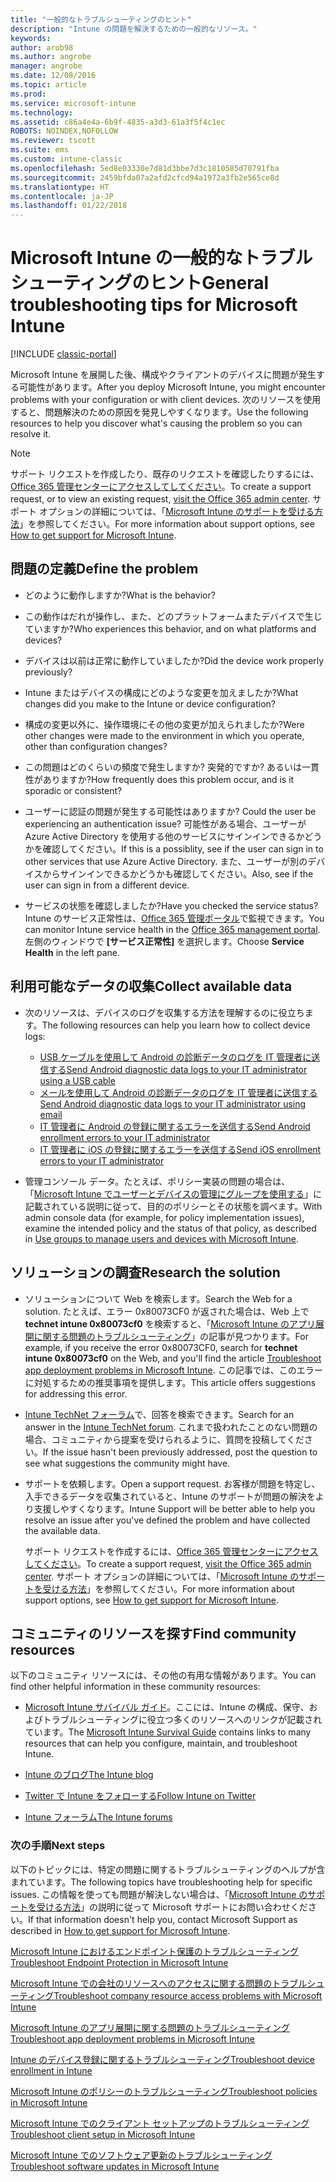 ```yaml
---
title: "一般的なトラブルシューティングのヒント"
description: "Intune の問題を解決するための一般的なリソース。"
keywords: 
author: arob98
ms.author: angrobe
manager: angrobe
ms.date: 12/08/2016
ms.topic: article
ms.prod: 
ms.service: microsoft-intune
ms.technology: 
ms.assetid: c86a4e4a-6b9f-4835-a3d3-61a3f5f4c1ec
ROBOTS: NOINDEX,NOFOLLOW
ms.reviewer: tscott
ms.suite: ems
ms.custom: intune-classic
ms.openlocfilehash: 5ed8e03330e7d81d3bbe7d3c1810585d70791fba
ms.sourcegitcommit: 2459bfda07a2afd2cfcd94a1972a3fb2e565ce8d
ms.translationtype: HT
ms.contentlocale: ja-JP
ms.lasthandoff: 01/22/2018
---
```

# <a name="general-troubleshooting-tips-for-microsoft-intune"></a><span data-ttu-id="0d061-103">Microsoft Intune の一般的なトラブルシューティングのヒント</span><span class="sxs-lookup"><span data-stu-id="0d061-103">General troubleshooting tips for Microsoft Intune</span></span>

[!INCLUDE [classic-portal](../includes/classic-portal.md)]

<span data-ttu-id="0d061-104">Microsoft Intune を展開した後、構成やクライアントのデバイスに問題が発生する可能性があります。</span><span class="sxs-lookup"><span data-stu-id="0d061-104">After you deploy Microsoft Intune, you might encounter problems with your configuration or with client devices.</span></span> <span data-ttu-id="0d061-105">次のリソースを使用すると、問題解決のための原因を発見しやすくなります。</span><span class="sxs-lookup"><span data-stu-id="0d061-105">Use the following resources to help you discover what's causing the problem so you can resolve it.</span></span>

> [!NOTE]
> <span data-ttu-id="0d061-106">サポート リクエストを作成したり、既存のリクエストを確認したりするには、[Office 365 管理センターにアクセスしてしてください](https://portal.office.com/admin/default.aspx)。</span><span class="sxs-lookup"><span data-stu-id="0d061-106">To create a support request, or to view an existing request, [visit the Office 365 admin center](https://portal.office.com/admin/default.aspx).</span></span> <span data-ttu-id="0d061-107">サポート オプションの詳細については、「[Microsoft Intune のサポートを受ける方法](how-to-get-support-for-microsoft-intune.md)」を参照してください。</span><span class="sxs-lookup"><span data-stu-id="0d061-107">For more information about support options, see [How to get support for Microsoft Intune](how-to-get-support-for-microsoft-intune.md).</span></span>

## <a name="define-the-problem"></a><span data-ttu-id="0d061-108">問題の定義</span><span class="sxs-lookup"><span data-stu-id="0d061-108">Define the problem</span></span>

-   <span data-ttu-id="0d061-109">どのように動作しますか?</span><span class="sxs-lookup"><span data-stu-id="0d061-109">What is the behavior?</span></span>

-   <span data-ttu-id="0d061-110">この動作はだれが操作し、また、どのプラットフォームまたデバイスで生じていますか?</span><span class="sxs-lookup"><span data-stu-id="0d061-110">Who experiences this behavior, and on what platforms and devices?</span></span>

-   <span data-ttu-id="0d061-111">デバイスは以前は正常に動作していましたか?</span><span class="sxs-lookup"><span data-stu-id="0d061-111">Did the device work properly previously?</span></span>

-   <span data-ttu-id="0d061-112">Intune またはデバイスの構成にどのような変更を加えましたか?</span><span class="sxs-lookup"><span data-stu-id="0d061-112">What changes did you make to the Intune or device configuration?</span></span>

-   <span data-ttu-id="0d061-113">構成の変更以外に、操作環境にその他の変更が加えられましたか?</span><span class="sxs-lookup"><span data-stu-id="0d061-113">Were other changes were made to the environment in which you operate, other than configuration changes?</span></span>

-   <span data-ttu-id="0d061-114">この問題はどのくらいの頻度で発生しますか? 突発的ですか? あるいは一貫性がありますか?</span><span class="sxs-lookup"><span data-stu-id="0d061-114">How frequently does this problem occur, and is it sporadic or consistent?</span></span>

-   <span data-ttu-id="0d061-115">ユーザーに認証の問題が発生する可能性はありますか? </span><span class="sxs-lookup"><span data-stu-id="0d061-115">Could the user be experiencing an authentication issue?</span></span> <span data-ttu-id="0d061-116">可能性がある場合、ユーザーが Azure Active Directory を使用する他のサービスにサインインできるかどうかを確認してください。</span><span class="sxs-lookup"><span data-stu-id="0d061-116">If this is a possiblity, see if the user can sign in to other services that use Azure Active Directory.</span></span> <span data-ttu-id="0d061-117">また、ユーザーが別のデバイスからサインインできるかどうかも確認してください。</span><span class="sxs-lookup"><span data-stu-id="0d061-117">Also, see if the user can sign in from a different device.</span></span>

-   <span data-ttu-id="0d061-118">サービスの状態を確認しましたか?</span><span class="sxs-lookup"><span data-stu-id="0d061-118">Have you checked the service status?</span></span> <span data-ttu-id="0d061-119">Intune のサービス正常性は、[Office 365 管理ポータル](https://portal.office.com/Admin/Default.aspx)で監視できます。</span><span class="sxs-lookup"><span data-stu-id="0d061-119">You can monitor Intune service health in the [Office 365 management portal](https://portal.office.com/Admin/Default.aspx).</span></span> <span data-ttu-id="0d061-120">左側のウィンドウで **[サービス正常性]** を選択します。</span><span class="sxs-lookup"><span data-stu-id="0d061-120">Choose **Service Health** in the left pane.</span></span>

## <a name="collect-available-data"></a><span data-ttu-id="0d061-121">利用可能なデータの収集</span><span class="sxs-lookup"><span data-stu-id="0d061-121">Collect available data</span></span>

- <span data-ttu-id="0d061-122">次のリソースは、デバイスのログを収集する方法を理解するのに役立ちます。</span><span class="sxs-lookup"><span data-stu-id="0d061-122">The following resources can help you learn how to collect device logs:</span></span>
  - [<span data-ttu-id="0d061-123">USB ケーブルを使用して Android の診断データのログを IT 管理者に送信する</span><span class="sxs-lookup"><span data-stu-id="0d061-123">Send Android diagnostic data logs to your IT administrator using a USB cable</span></span>](/intune-user-help/send-diagnostic-data-logs-to-your-it-administrator-using-a-usb-cable-android)
  - [<span data-ttu-id="0d061-124">メールを使用して Android の診断データのログを IT 管理者に送信する</span><span class="sxs-lookup"><span data-stu-id="0d061-124">Send Android diagnostic data logs to your IT administrator using email</span></span>](/intune-user-help/send-diagnostic-data-logs-to-your-it-administrator-using-email-android)
  - [<span data-ttu-id="0d061-125">IT 管理者に Android の登録に関するエラーを送信する</span><span class="sxs-lookup"><span data-stu-id="0d061-125">Send Android enrollment errors to your IT administrator</span></span>](/intune-user-help/send-enrollment-errors-to-your-it-administrator-android)
  - [<span data-ttu-id="0d061-126">IT 管理者に iOS の登録に関するエラーを送信する</span><span class="sxs-lookup"><span data-stu-id="0d061-126">Send iOS enrollment errors to your IT administrator</span></span>](/intune-user-help/send-errors-to-your-it-admin-ios)

- <span data-ttu-id="0d061-127">管理コンソール データ。たとえば、ポリシー実装の問題の場合は、「[Microsoft Intune でユーザーとデバイスの管理にグループを使用する](/intune-classic/deploy-use/use-groups-to-manage-users-and-devices-with-microsoft-intune)」に記載されている説明に従って、目的のポリシーとその状態を調べます。</span><span class="sxs-lookup"><span data-stu-id="0d061-127">With admin console data (for example, for policy implementation issues), examine the intended policy and the status of that policy, as described in [Use groups to manage users and devices with Microsoft Intune](/intune-classic/deploy-use/use-groups-to-manage-users-and-devices-with-microsoft-intune).</span></span>

## <a name="research-the-solution"></a><span data-ttu-id="0d061-128">ソリューションの調査</span><span class="sxs-lookup"><span data-stu-id="0d061-128">Research the solution</span></span>

-   <span data-ttu-id="0d061-129">ソリューションについて Web を検索します。</span><span class="sxs-lookup"><span data-stu-id="0d061-129">Search the Web for a solution.</span></span> <span data-ttu-id="0d061-130">たとえば、エラー 0x80073CF0 が返された場合は、Web 上で **technet intune 0x80073cf0** を検索すると、「[Microsoft Intune のアプリ展開に関する問題のトラブルシューティング](troubleshoot-app-deployment-problems-in-microsoft-intune.md)」の記事が見つかります。</span><span class="sxs-lookup"><span data-stu-id="0d061-130">For example, if you receive the error 0x80073CF0, search for **technet intune 0x80073cf0** on the Web, and you'll find the article [Troubleshoot app deployment problems in Microsoft Intune](troubleshoot-app-deployment-problems-in-microsoft-intune.md).</span></span> <span data-ttu-id="0d061-131">この記事では、このエラーに対処するための推奨事項を提供します。</span><span class="sxs-lookup"><span data-stu-id="0d061-131">This article offers suggestions for addressing this error.</span></span>

-   <span data-ttu-id="0d061-132">[Intune TechNet フォーラム](https://social.technet.microsoft.com/Forums/en-US/home?forum=microsoftintuneprod)で、回答を検索できます。</span><span class="sxs-lookup"><span data-stu-id="0d061-132">Search for an answer in the [Intune TechNet forum](https://social.technet.microsoft.com/Forums/en-US/home?forum=microsoftintuneprod).</span></span>  <span data-ttu-id="0d061-133">これまで扱われたことのない問題の場合、コミュニティから提案を受けられるように、質問を投稿してください。</span><span class="sxs-lookup"><span data-stu-id="0d061-133">If the issue hasn't been previously addressed, post the question to see what suggestions the community might have.</span></span>

-   <span data-ttu-id="0d061-134">サポートを依頼します。</span><span class="sxs-lookup"><span data-stu-id="0d061-134">Open a support request.</span></span> <span data-ttu-id="0d061-135">お客様が問題を特定し、入手できるデータを収集されていると、Intune のサポートが問題の解決をより支援しやすくなります。</span><span class="sxs-lookup"><span data-stu-id="0d061-135">Intune Support will be better able to help you resolve an issue after you've defined the problem and have collected the available data.</span></span>

    <span data-ttu-id="0d061-136">サポート リクエストを作成するには、[Office 365 管理センターにアクセスしてください](https://portal.office.com/admin/default.aspx)。</span><span class="sxs-lookup"><span data-stu-id="0d061-136">To create a support request, [visit the Office 365 admin center](https://portal.office.com/admin/default.aspx).</span></span> <span data-ttu-id="0d061-137">サポート オプションの詳細については、「[Microsoft Intune のサポートを受ける方法](how-to-get-support-for-microsoft-intune.md)」を参照してください。</span><span class="sxs-lookup"><span data-stu-id="0d061-137">For more information about support options, see [How to get support for Microsoft Intune](how-to-get-support-for-microsoft-intune.md).</span></span>

## <a name="find-community-resources"></a><span data-ttu-id="0d061-138">コミュニティのリソースを探す</span><span class="sxs-lookup"><span data-stu-id="0d061-138">Find community resources</span></span>
<span data-ttu-id="0d061-139">以下のコミュニティ リソースには、その他の有用な情報があります。</span><span class="sxs-lookup"><span data-stu-id="0d061-139">You can find other helpful information in these community resources:</span></span>

-   <span data-ttu-id="0d061-140">[Microsoft Intune サバイバル ガイド](http://social.technet.microsoft.com/wiki/contents/articles/23431.microsoft-intune-survival-guide.aspx)。ここには、Intune の構成、保守、およびトラブルシューティングに役立つ多くのリソースへのリンクが記載されています。</span><span class="sxs-lookup"><span data-stu-id="0d061-140">The [Microsoft Intune Survival Guide](http://social.technet.microsoft.com/wiki/contents/articles/23431.microsoft-intune-survival-guide.aspx) contains links to many resources that can help you configure, maintain, and troubleshoot Intune.</span></span>

-   [<span data-ttu-id="0d061-141">Intune のブログ</span><span class="sxs-lookup"><span data-stu-id="0d061-141">The Intune blog</span></span>](http://blogs.technet.com/b/windowsintune/)

-   [<span data-ttu-id="0d061-142">Twitter で Intune をフォローする</span><span class="sxs-lookup"><span data-stu-id="0d061-142">Follow Intune on Twitter</span></span>](https://twitter.com/MSIntune)

-   [<span data-ttu-id="0d061-143">Intune フォーラム</span><span class="sxs-lookup"><span data-stu-id="0d061-143">The Intune forums</span></span>](https://social.technet.microsoft.com/Forums/home?category=microsoftintune&filter=alltypes&sort=lastpostdesc)

### <a name="next-steps"></a><span data-ttu-id="0d061-144">次の手順</span><span class="sxs-lookup"><span data-stu-id="0d061-144">Next steps</span></span>
<span data-ttu-id="0d061-145">以下のトピックには、特定の問題に関するトラブルシューティングのヘルプが含まれています。</span><span class="sxs-lookup"><span data-stu-id="0d061-145">The following topics have troubleshooting help for specific issues.</span></span> <span data-ttu-id="0d061-146">この情報を使っても問題が解決しない場合は、「[Microsoft Intune のサポートを受ける方法](how-to-get-support-for-microsoft-intune.md)」の説明に従って Microsoft サポートにお問い合わせください。</span><span class="sxs-lookup"><span data-stu-id="0d061-146">If that information doesn't help you, contact Microsoft Support as described in [How to get support for Microsoft Intune](how-to-get-support-for-microsoft-intune.md).</span></span>

[<span data-ttu-id="0d061-147">Microsoft Intune におけるエンドポイント保護のトラブルシューティング</span><span class="sxs-lookup"><span data-stu-id="0d061-147">Troubleshoot Endpoint Protection in Microsoft Intune</span></span>](troubleshoot-endpoint-protection-in-microsoft-intune.md)

[<span data-ttu-id="0d061-148">Microsoft Intune での会社のリソースへのアクセスに関する問題のトラブルシューティング</span><span class="sxs-lookup"><span data-stu-id="0d061-148">Troubleshoot company resource access problems with Microsoft Intune</span></span>](troubleshoot-company-resource-access-problems-with-microsoft-intune.md)

[<span data-ttu-id="0d061-149">Microsoft Intune のアプリ展開に関する問題のトラブルシューティング</span><span class="sxs-lookup"><span data-stu-id="0d061-149">Troubleshoot app deployment problems in Microsoft Intune</span></span>](troubleshoot-app-deployment-problems-in-microsoft-intune.md)

[<span data-ttu-id="0d061-150">Intune のデバイス登録に関するトラブルシューティング</span><span class="sxs-lookup"><span data-stu-id="0d061-150">Troubleshoot device enrollment in Intune</span></span>](troubleshoot-device-enrollment-in-intune.md)

[<span data-ttu-id="0d061-151">Microsoft Intune のポリシーのトラブルシューティング</span><span class="sxs-lookup"><span data-stu-id="0d061-151">Troubleshoot policies in Microsoft Intune</span></span>](troubleshoot-policies-in-microsoft-intune.md)

[<span data-ttu-id="0d061-152">Microsoft Intune でのクライアント セットアップのトラブルシューティング</span><span class="sxs-lookup"><span data-stu-id="0d061-152">Troubleshoot client setup in Microsoft Intune</span></span>](troubleshoot-client-setup-in-microsoft-intune.md)

[<span data-ttu-id="0d061-153">Microsoft Intune でのソフトウェア更新のトラブルシューティング</span><span class="sxs-lookup"><span data-stu-id="0d061-153">Troubleshoot software updates in Microsoft Intune</span></span>](troubleshoot-software-updates-in-microsoft-intune.md)
